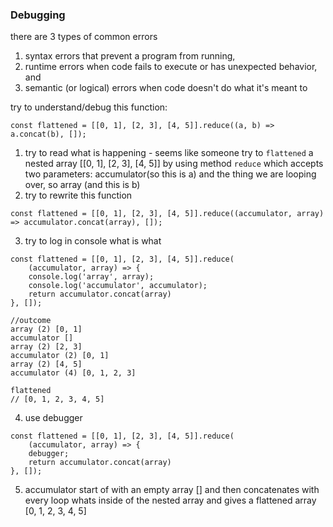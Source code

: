### Debugging

there are 3 types of common errors
1) syntax errors that prevent a program from running, 
2) runtime errors when code fails to execute or has unexpected behavior, and 
3) semantic (or logical) errors when code doesn't do what it's meant to








try to understand/debug this function:
```
const flattened = [[0, 1], [2, 3], [4, 5]].reduce((a, b) => a.concat(b), []);
```
1) try to read what is happening - seems like someone try to `flattened` a nested array [[0, 1], [2, 3], [4, 5]] by using method `reduce` which accepts two parameters: accumulator(so this is a) and the thing we are looping over, so array (and this is b)
2) try to rewrite this function
```
const flattened = [[0, 1], [2, 3], [4, 5]].reduce((accumulator, array) => accumulator.concat(array), []);
```
3) try to log in console what is what
```
const flattened = [[0, 1], [2, 3], [4, 5]].reduce(
    (accumulator, array) => {
    console.log('array', array);
    console.log('accumulator', accumulator);    
    return accumulator.concat(array)
}, []);

//outcome
array (2) [0, 1]
accumulator []
array (2) [2, 3]
accumulator (2) [0, 1]
array (2) [4, 5]
accumulator (4) [0, 1, 2, 3]

flattened
// [0, 1, 2, 3, 4, 5]
```
4) use debugger
```
const flattened = [[0, 1], [2, 3], [4, 5]].reduce(
    (accumulator, array) => {
    debugger;   
    return accumulator.concat(array)
}, []);
```
5) accumulator start of with an empty array [] and then concatenates with every loop whats inside of the nested array and gives a flattened array [0, 1, 2, 3, 4, 5]


